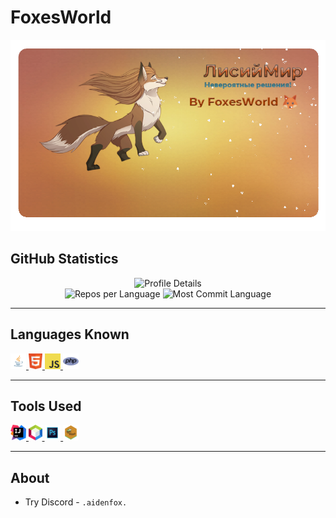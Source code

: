 # FoxesWorld

![FoxesWorld Logo](.github/logo.png)

## GitHub Statistics

<p align="center">
  <img src="https://github-profile-summary-cards.vercel.app/api/cards/profile-details?username=AidenF0X&theme=solarized_dark" alt="Profile Details">
  <br>
  <img src="https://github-profile-summary-cards.vercel.app/api/cards/repos-per-language?username=AidenF0X&theme=solarized_dark" alt="Repos per Language">
  <img src="https://github-profile-summary-cards.vercel.app/api/cards/most-commit-language?username=AidenF0X&theme=solarized_dark" alt="Most Commit Language">
</p>

---

## Languages Known

<p align="left">
  <a href="https://en.wikipedia.org/wiki/Java_(programming_language)">
    <img title="Java" height="25" src=".github/java.png">
  </a>
  <a href="https://en.wikipedia.org/wiki/HTML">
    <img title="HTML" height="25" src=".github/html5.png">
  </a>
  <a href="https://en.wikipedia.org/wiki/JavaScript">
    <img title="JavaScript" height="25" src=".github/javascript.png">
  </a>
  <a href="https://en.wikipedia.org/wiki/PHP">
    <img title="PHP" height="25" src=".github/php.png">
  </a>
</p>

---

## Tools Used

<p align="left">
  <a href="https://en.wikipedia.org/wiki/IntelliJ_IDEA">
    <img title="IntelliJ IDEA" height="25" src=".github/idea.svg">
  </a>
  <a href="https://en.wikipedia.org/wiki/JetBrains#IDEs">
    <img title="NetBeans" height="25" src=".github/netbeans.png">
  </a>
  <a href="https://en.wikipedia.org/wiki/Adobe_Photoshop">
    <img title="PhotoShop" height="25" src=".github/ps.png">
  </a>
  <a href="https://en.wikipedia.org/wiki/Notepad++">
    <img title="Notepad++" height="25" src=".github/Notepad++.png">
  </a>
</p>

---

## About

- Try Discord - `.aidenfox.`
```

